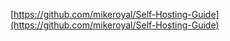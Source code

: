   [https://github.com/mikeroyal/Self-Hosting-Guide](https://github.com/mikeroyal/Self-Hosting-Guide)
